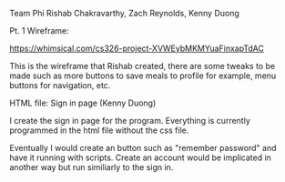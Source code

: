 Team Phi
Rishab Chakravarthy, Zach Reynolds, Kenny Duong


Pt. 1 Wireframe:

https://whimsical.com/cs326-project-XVWEybMKMYuaFinxapTdAC

This is the wireframe that Rishab created, there are some tweaks to be made such as
more buttons to save meals to profile for example, menu buttons for navigation, etc.

HTML file: Sign in page (Kenny Duong)

I create the sign in page for the program.  Everything is currently programmed in the html file without the css file.  

Eventually I would create an button such as "remember password" and have it running with scripts. Create an account would be implicated in another way but run similiarly to the sign in. 